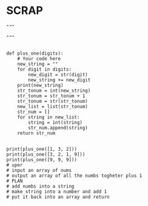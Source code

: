 # SCRAP

    """

    """


    def plus_one(digits):
        # Your code here
        new_string = ""
        for digit in digits:
            new_digit = str(digit)
            new_string += new_digit
        print(new_string)
        str_tonum = int(new_string)
        str_tonum = str_tonum + 1
        str_tonum = str(str_tonum)
        new_list = list(str_tonum)
        str_num = []
        for string in new_list:
            string = int(string)
            str_num.append(string)
        return str_num


    print(plus_one([1, 3, 2]))
    print(plus_one([3, 2, 1, 9]))
    print(plus_one([9, 9, 9]))
    # uper
    # input an array of nums
    # output an array of all the numbs togheter plus 1
    # PLAN
    # add numbs into a string
    # make string into a number and add 1
    # put it back into an array and return
